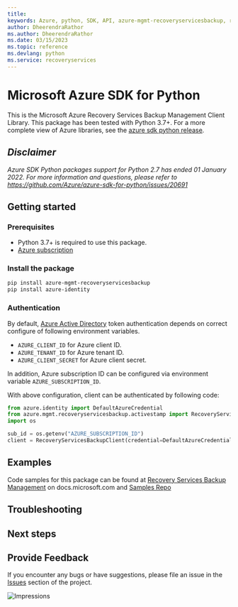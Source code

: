 ```yaml
---
title: 
keywords: Azure, python, SDK, API, azure-mgmt-recoveryservicesbackup, recoveryservices
author: DheerendraRathor
ms.author: DheerendraRathor
ms.date: 03/15/2023
ms.topic: reference
ms.devlang: python
ms.service: recoveryservices
---
```

# Microsoft Azure SDK for Python

This is the Microsoft Azure Recovery Services Backup Management Client Library.
This package has been tested with Python 3.7+.
For a more complete view of Azure libraries, see the [azure sdk python release](https://aka.ms/azsdk/python/all).

## _Disclaimer_

_Azure SDK Python packages support for Python 2.7 has ended 01 January 2022. For more information and questions, please refer to https://github.com/Azure/azure-sdk-for-python/issues/20691_

## Getting started

### Prerequisites

- Python 3.7+ is required to use this package.
- [Azure subscription](https://azure.microsoft.com/free/)

### Install the package

```bash
pip install azure-mgmt-recoveryservicesbackup
pip install azure-identity
```

### Authentication

By default, [Azure Active Directory](https://aka.ms/awps/aad) token authentication depends on correct configure of following environment variables.

- `AZURE_CLIENT_ID` for Azure client ID.
- `AZURE_TENANT_ID` for Azure tenant ID.
- `AZURE_CLIENT_SECRET` for Azure client secret.

In addition, Azure subscription ID can be configured via environment variable `AZURE_SUBSCRIPTION_ID`.

With above configuration, client can be authenticated by following code:

```python
from azure.identity import DefaultAzureCredential
from azure.mgmt.recoveryservicesbackup.activestamp import RecoveryServicesBackupClient
import os

sub_id = os.getenv("AZURE_SUBSCRIPTION_ID")
client = RecoveryServicesBackupClient(credential=DefaultAzureCredential(), subscription_id=sub_id)
```

## Examples


Code samples for this package can be found at [Recovery Services Backup Management](/samples/browse/?languages=python&term=Getting%20started%20-%20Managing&terms=Getting%20started%20-%20Managing) on docs.microsoft.com and [Samples Repo](https://aka.ms/azsdk/python/mgmt/samples)


## Troubleshooting

## Next steps

## Provide Feedback

If you encounter any bugs or have suggestions, please file an issue in the
[Issues](https://github.com/Azure/azure-sdk-for-python/issues)
section of the project. 


![Impressions](https://azure-sdk-impressions.azurewebsites.net/api/impressions/azure-sdk-for-python%2Fazure-mgmt-recoveryservicesbackup%2FREADME.png)

